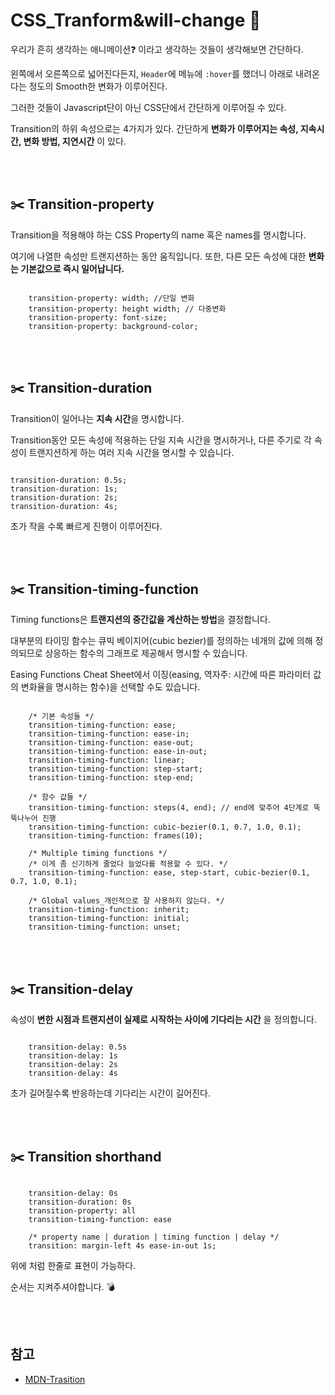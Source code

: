 # CSS_Tranform&will-change :tada:

우리가 흔히 생각하는 애니메이션:question: 이라고 생각하는 것들이 생각해보면 간단하다.
</br>

왼쪽에서 오른쪽으로 넓어진다든지, `Header`에 메뉴에 `:hover`를 했더니 아래로 내려온다는 정도의 Smooth한 변화가 이루어진다.
</br>

그러한 것들이 Javascript단이 아닌 CSS단에서 간단하게 이루어질 수 있다.
</br>

Transition의 하위 속성으로는 4가지가 있다. 간단하게 **변화가 이루어지는 속성, 지속시간, 변화 방법, 지연시간** 이 있다.

</br>
</br>

## :scissors: Transition-property

Transition을 적용해야 하는 CSS Property의 name 혹은 names를 명시합니다.
</br>

여기에 나열한 속성만 트랜지션하는 동안 움직입니다. 또한, 다른 모든 속성에 대한 **변화는 기본값으로 즉시 일어납니다.**
</br>

```

    transition-property: width; //단일 변화
    transition-property: height width; // 다중변화
    transition-property: font-size;
    transition-property: background-color;

```

</br>
</br>

## :scissors: Transition-duration

Transition이 일어나는 **지속 시간**을 명시합니다.
</br>

Transition동안 모든 속성에 적용하는 단일 지속 시간을 명시하거나, 다른 주기로 각 속성이 트랜지션하게 하는 여러 지속 시간을 명시할 수 있습니다.

```

transition-duration: 0.5s;
transition-duration: 1s;
transition-duration: 2s;
transition-duration: 4s;

```

초가 작을 수록 빠르게 진행이 이루어진다.

</br>
</br>

## :scissors: Transition-timing-function

Timing functions은 **트랜지션의 중간값을 계산하는 방법**을 결정합니다.
</br>

대부분의 타이밍 함수는 큐빅 베이지어(cubic bezier)를 정의하는 네개의 값에 의해 정의되므로 상응하는 함수의 그래프로 제공해서 명시할 수 있습니다.
</br>

Easing Functions Cheat Sheet에서 이징(easing, 역자주: 시간에 따른 파라미터 값의 변화율을 명시하는 함수)을 선택할 수도 있습니다.
</br>

```

    /* 기본 속성들 */
    transition-timing-function: ease;
    transition-timing-function: ease-in;
    transition-timing-function: ease-out;
    transition-timing-function: ease-in-out;
    transition-timing-function: linear;
    transition-timing-function: step-start;
    transition-timing-function: step-end;

    /* 함수 값들 */
    transition-timing-function: steps(4, end); // end에 맞추어 4단계로 뚝뚝나누어 진행
    transition-timing-function: cubic-bezier(0.1, 0.7, 1.0, 0.1);
    transition-timing-function: frames(10);

    /* Multiple timing functions */
    /* 이게 좀 신기하게 줄었다 늘었다를 적용할 수 있다. */
    transition-timing-function: ease, step-start, cubic-bezier(0.1, 0.7, 1.0, 0.1);

    /* Global values_개인적으로 잘 사용하지 않는다. */
    transition-timing-function: inherit;
    transition-timing-function: initial;
    transition-timing-function: unset;

```

</br>
</br>

## :scissors: Transition-delay

속성이 **변한 시점과 트랜지션이 실제로 시작하는 사이에 기다리는 시간** 을 정의합니다.
</br>

```

    transition-delay: 0.5s
    transition-delay: 1s
    transition-delay: 2s
    transition-delay: 4s

```

초가 길어질수록 반응하는데 기다리는 시간이 길어진다.

</br>
</br>

## :scissors: Transition shorthand

```

    transition-delay: 0s
    transition-duration: 0s
    transition-property: all
    transition-timing-function: ease

    /* property name | duration | timing function | delay */
    transition: margin-left 4s ease-in-out 1s;

```

위에 처럼 한줄로 표현이 가능하다.
</br>

순서는 지켜주셔야합니다. :bomb:

</br>
</br>

## 참고

- [MDN-Trasition](https://developer.mozilla.org/ko/docs/Web/CSS/CSS_Transitions/Using_CSS_transitions)